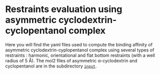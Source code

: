 # Restraints evaluation using asymmetric cyclodextrin-cyclopentanol complex

Here you will find the yaml files used to compute the binding affinity of asymmetric cyclodextrin-cyplopentanol complex using several types of restraints : harmonic, orientational and flat bottom restraints (with a well radius of 5 Å). The mol2 files of asymmetric α-cyclodextrin and cyclopentanol are in the subdirectory [`input`](input).
